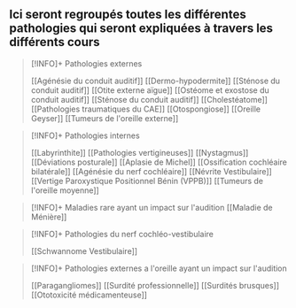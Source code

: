 ## __Ici seront regroupés toutes les différentes pathologies qui seront expliquées à travers les différents cours__


>[!INFO]+ Pathologies externes
>
>[[Agénésie du conduit auditif]]
>[[Dermo-hypodermite]]
>[[Sténose du conduit auditif]]
>[[Otite externe aïgue]]
>[[Ostéome et exostose du conduit auditif]]
>[[Sténose du conduit auditif]] 
>[[Cholestéatome]]
>[[Pathologies traumatiques du CAE]]
>[[Otospongiose]]
>[[Oreille Geyser]]
>[[Tumeurs de l'oreille externe]]

>[!INFO]+ Pathologies internes 
>
>[[Labyrinthite]]
>[[Pathologies vertigineuses]]
>[[Nystagmus]]
>[[Déviations posturale]]
>[[Aplasie de Michel]]
>[[Ossification cochléaire bilatérale]]
>[[Agénésie du nerf cochléaire]]
>[[Névrite Vestibulaire]]
>[[Vertige Paroxystique Positionnel Bénin (VPPB)]]
>[[Tumeurs de l'oreille moyenne]]

>[!INFO]+ Maladies rare ayant un impact sur l'audition 
>[[Maladie de Ménière]]
>
>

>[!INFO]+ Pathologies du nerf cochléo-vestibulaire
>
>[[Schwannome Vestibulaire]]

>[!INFO]+ Pathologies externes a l'oreille ayant un impact sur l'audition
>
>[[Paragangliomes]]
>[[Surdité professionnelle]]
>[[Surdités brusques]]
>[[Ototoxicité médicamenteuse]]



